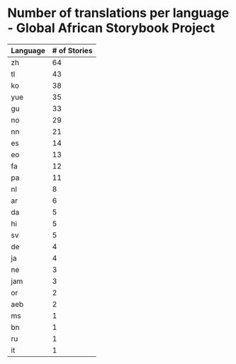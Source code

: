 # Number of translations per language - Global African Storybook Project

Language | # of Stories
-------- | ------------
zh | 64
tl | 43
ko | 38
yue | 35
gu | 33
no | 29
nn | 21
es | 14
eo | 13
fa | 12
pa | 11
nl | 8
ar | 6
da | 5
hi | 5
sv | 5
de | 4
ja | 4
ne | 3
jam | 3
or | 2
aeb | 2
ms | 1
bn | 1
ru | 1
it | 1
